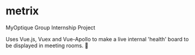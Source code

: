 # metrix

MyOptique Group Internship Project

Uses Vue.js, Vuex and Vue-Apollo to make a live internal 'health' board to be displayed in meeting rooms. 🚀
